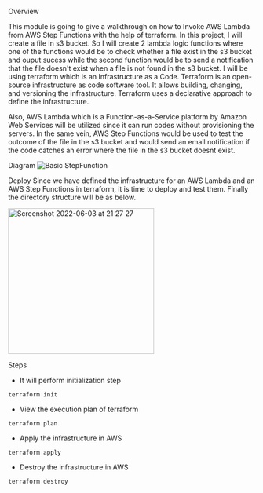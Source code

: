 Overview

This module is going to give a walkthrough on how to Invoke AWS Lambda from AWS Step Functions with the help of terraform. In this project, I will create a file in s3 bucket. So I will create 2 lambda logic functions where one of the functions would be to check whether a file exist in the s3 bucket and ouput sucess while the second function would be to send a notification that the file doesn't exist when a file is not found in the s3 bucket. I will be using terraform which is an Infrastructure as a Code. Terraform is an open-source infrastructure as code software tool. It allows building, changing, and versioning the infrastructure. Terraform uses a declarative approach to define the infrastructure.

Also, AWS Lambda which is a Function-as-a-Service platform by Amazon Web Services will be utilized since it can run codes without provisioning the servers. In the same vein, AWS Step Functions would be used to test the outcome of the file in the s3 bucket and would send an email notification if the code catches an error where the file in the s3 bucket doesnt exist.


Diagram
![Basic StepFunction](https://user-images.githubusercontent.com/34858886/171869449-2a35a652-b58b-4fea-9c57-6f06040aed34.png)

Deploy
Since we have defined the infrastructure for an AWS Lambda and an AWS Step Functions in terraform, it is time to deploy and test them. Finally the directory structure will be as below.

<img width="297" alt="Screenshot 2022-06-03 at 21 27 27" src="https://user-images.githubusercontent.com/34858886/171936331-d8dc5688-4b66-4fa3-a6ea-791220da902e.png">



Steps

* It will perform initialization step
```
terraform init
```  

 * View the execution plan of terraform
```
terraform plan
```  

* Apply the infrastructure in AWS
```
terraform apply
``` 

* Destroy the infrastructure in AWS
```
terraform destroy
``` 
